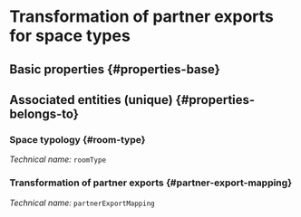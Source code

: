 # Transformation of partner exports for space types
<!--- THIS FILE IS GENERATED PLEASE DO NOT EDIT IT DIRECTLY --->



<OH code="partnerExportMappingToRoomType"/>


## Basic properties {#properties-base}



## Associated entities (unique) {#properties-belongs-to}

### Space typology {#room-type}



*Technical name:* ```roomType```
<PH code="partnerExportMappingToRoomType:roomType"/>

### Transformation of partner exports {#partner-export-mapping}



*Technical name:* ```partnerExportMapping```
<PH code="partnerExportMappingToRoomType:partnerExportMapping"/>





